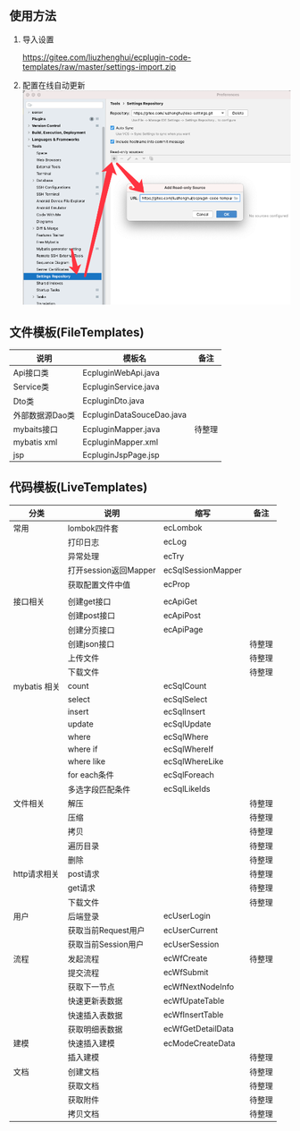 ## 使用方法

1. 导入设置
   
   https://gitee.com/liuzhenghui/ecplugin-code-templates/raw/master/settings-import.zip
   
2. 配置在线自动更新
   ![](readme/img1.png#crop=0&crop=0&crop=1&crop=1&id=L8JGw&originalType=binary&ratio=1&rotation=0&showTitle=false&status=done&style=none&title=)



## 文件模板(FileTemplates)

| 说明            | 模板名                    | 备注   |
| --------------- | ------------------------- | ------ |
| Api接口类       | EcpluginWebApi.java       |        |
| Service类       | EcpluginService.java      |        |
| Dto类           | EcpluginDto.java          |        |
| 外部数据源Dao类 | EcpluginDataSouceDao.java |        |
| mybaits接口     | EcpluginMapper.java       | 待整理 |
| mybatis xml     | EcpluginMapper.xml        |        |
| jsp             | EcpluginJspPage.jsp       |        |

## 代码模板(LiveTemplates)

| 分类         | 说明                  | 缩写               | 备注   |
| ------------ | --------------------- | ------------------ | ------ |
| 常用         | lombok四件套          | ecLombok           |        |
|              | 打印日志              | ecLog              |        |
|              | 异常处理              | ecTry              |        |
|              | 打开session返回Mapper | ecSqlSessionMapper |        |
|              | 获取配置文件中值      | ecProp             |        |
|              |                       |                    |        |
| 接口相关     | 创建get接口           | ecApiGet           |        |
|              | 创建post接口          | ecApiPost          |        |
|              | 创建分页接口          | ecApiPage          |        |
|              | 创建json接口          |                    | 待整理 |
|              | 上传文件              |                    | 待整理 |
|              | 下载文件              |                    | 待整理 |
| mybatis 相关 | count                 | ecSqlCount         |        |
|              | select                | ecSqlSelect        |        |
|              | insert                | ecSqlInsert        |        |
|              | update                | ecSqlUpdate        |        |
|              | where                 | ecSqlWhere         |        |
|              | where if              | ecSqlWhereIf       |        |
|              | where like            | ecSqlWhereLike     |        |
|              | for each条件          | ecSqlForeach       |        |
|              | 多选字段匹配条件      | ecSqlLikeIds       |        |
| 文件相关     | 解压                  |                    | 待整理 |
|              | 压缩                  |                    | 待整理 |
|              | 拷贝                  |                    | 待整理 |
|              | 遍历目录              |                    | 待整理 |
|              | 删除                  |                    | 待整理 |
| http请求相关 | post请求              |                    | 待整理 |
|              | get请求               |                    | 待整理 |
|              | 下载文件              |                    | 待整理 |
| 用户         | 后端登录              | ecUserLogin        |        |
|              | 获取当前Request用户   | ecUserCurrent      |        |
|              | 获取当前Session用户   | ecUserSession      |        |
| 流程         | 发起流程              | ecWfCreate         | 待整理 |
|              | 提交流程              | ecWfSubmit         |        |
|              | 获取下一节点          | ecWfNextNodeInfo   |        |
|              | 快速更新表数据        | ecWfUpateTable     |        |
|              | 快速插入表数据        | ecWfInsertTable    |        |
|              | 获取明细表数据        | ecWfGetDetailData  |        |
| 建模         | 快速插入建模          | ecModeCreateData   |        |
|              | 插入建模              |                    | 待整理 |
| 文档         | 创建文档              |                    | 待整理 |
|              | 获取文档              |                    | 待整理 |
|              | 获取附件              |                    | 待整理 |
|              | 拷贝文档              |                    | 待整理 |